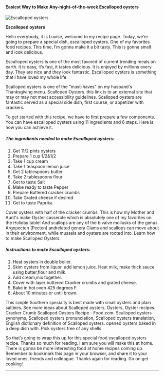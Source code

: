             

#### Easiest Way to Make Any-night-of-the-week Escalloped oysters

![Escalloped oysters](https://img-global.cpcdn.com/recipes/01d340baacaadf81/751x532cq70/escalloped-oysters-recipe-main-photo.jpg)

**Escalloped oysters**

Hello everybody, it is Louise, welcome to my recipe page. Today, we’re going to prepare a special dish, escalloped oysters. One of my favorites food recipes. This time, I’m gonna make it a bit tasty. This is gonna smell and look delicious.

Escalloped oysters is one of the most favored of current trending meals on earth. It is easy, it’s fast, it tastes delicious. It is enjoyed by millions every day. They are nice and they look fantastic. Escalloped oysters is something that I have loved my whole life.

Scalloped oysters is one of the "must-haves" on my husband's Thanksgiving menu. Scalloped Oysters. this link is to an external site that may or may not meet accessibility guidelines. Scalloped oysters are fantastic served as a special side dish, first course, or appetizer with crackers.

To get started with this recipe, we have to first prepare a few components. You can have escalloped oysters using 11 ingredients and 6 steps. Here is how you can achieve it.

##### The ingredients needed to make Escalloped oysters:

1.  Get 11/2 pints oysters
2.  Prepare 1 cup 1/2&1/2
3.  Take 1 cup cream
4.  Take 1 teaspoon lemon juice
5.  Get 2 tablespoons butter
6.  Take 2 tablespoons flour
7.  Get to taste Salt
8.  Make ready to taste Pepper
9.  Prepare Buttered cracker crumbs
10.  Take Grated cheese if desired
11.  Get to taste Paprika

Cover oysters with half of the cracker crumbs. This is how my Mother and Aunt's make Oyster casserole which is absolutely one of my favorites on the Holiday table! And scallops are any of the bivalve mollusks of the genus Argopecten (Pecten) andrelated genera Clams and scallops can move about in their environment, while mussels and oysters are rooted into. Learn how to make Scalloped Oysters.

##### Instructions to make Escalloped oysters:

1.  Heat oysters in double boiler.
2.  Skim oysters from liquor, add lemon juice. Heat milk, make thick sauce using butter,flour and milk.
3.  Add cream,mix together.
4.  Cover with layer buttered Cracker crumbs and grated cheese.
5.  Bake in hot oven 425 degrees F.
6.  About 10 minutes or until brown.

This simple Southern specialty is best made with small oysters and plain saltines. See more ideas about Scalloped oysters, Oysters, Oyster recipes. Cracker Crumb Scalloped Oysters Recipe - Food.com. Scalloped oysters synonyms, Scalloped oysters pronunciation, Scalloped oysters translation, English dictionary definition of Scalloped oysters. opened oysters baked in a deep dish with. Pick oysters free of any shells.

So that’s going to wrap this up for this special food escalloped oysters recipe. Thanks so much for reading. I am sure you will make this at home. There is gonna be more interesting food at home recipes coming up. Remember to bookmark this page in your browser, and share it to your loved ones, friends and colleague. Thanks again for reading. Go on get cooking!

* * *